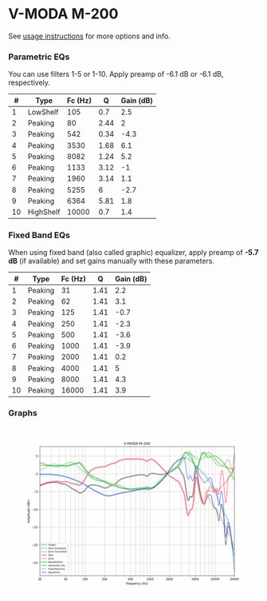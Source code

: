 # V-MODA M-200
See [usage instructions](https://github.com/jaakkopasanen/AutoEq#usage) for more options and info.

### Parametric EQs
You can use filters 1-5 or 1-10. Apply preamp of -6.1 dB or -6.1 dB, respectively.

|   # | Type      |   Fc (Hz) |    Q |   Gain (dB) |
|-----|-----------|-----------|------|-------------|
|   1 | LowShelf  |       105 | 0.7  |         2.5 |
|   2 | Peaking   |        80 | 2.44 |         2   |
|   3 | Peaking   |       542 | 0.34 |        -4.3 |
|   4 | Peaking   |      3530 | 1.68 |         6.1 |
|   5 | Peaking   |      8082 | 1.24 |         5.2 |
|   6 | Peaking   |      1133 | 3.12 |        -1   |
|   7 | Peaking   |      1960 | 3.14 |         1.1 |
|   8 | Peaking   |      5255 | 6    |        -2.7 |
|   9 | Peaking   |      6364 | 5.81 |         1.8 |
|  10 | HighShelf |     10000 | 0.7  |         1.4 |

### Fixed Band EQs
When using fixed band (also called graphic) equalizer, apply preamp of **-5.7 dB** (if available) and set gains manually with these parameters.

|   # | Type    |   Fc (Hz) |    Q |   Gain (dB) |
|-----|---------|-----------|------|-------------|
|   1 | Peaking |        31 | 1.41 |         2.2 |
|   2 | Peaking |        62 | 1.41 |         3.1 |
|   3 | Peaking |       125 | 1.41 |        -0.7 |
|   4 | Peaking |       250 | 1.41 |        -2.3 |
|   5 | Peaking |       500 | 1.41 |        -3.6 |
|   6 | Peaking |      1000 | 1.41 |        -3.9 |
|   7 | Peaking |      2000 | 1.41 |         0.2 |
|   8 | Peaking |      4000 | 1.41 |         5   |
|   9 | Peaking |      8000 | 1.41 |         4.3 |
|  10 | Peaking |     16000 | 1.41 |         3.9 |

### Graphs
![](./V-MODA%20M-200.png)
